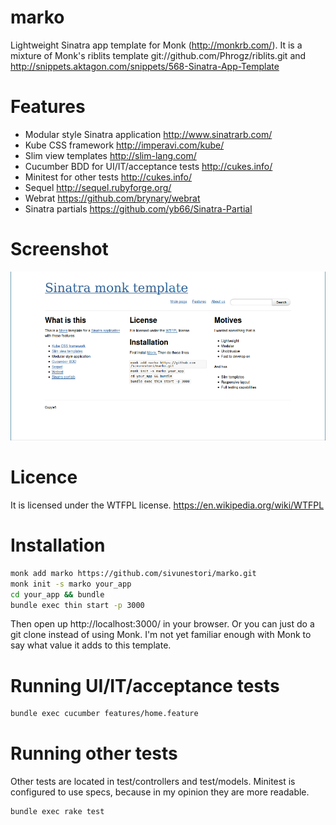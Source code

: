 marko
=====

Lightweight Sinatra app template for Monk (http://monkrb.com/).
It is a mixture of Monk's riblits template git://github.com/Phrogz/riblits.git and
http://snippets.aktagon.com/snippets/568-Sinatra-App-Template

Features
========

- Modular style Sinatra application http://www.sinatrarb.com/
- Kube CSS framework http://imperavi.com/kube/
- Slim view templates http://slim-lang.com/
- Cucumber BDD for UI/IT/acceptance tests http://cukes.info/
- Minitest for other tests http://cukes.info/
- Sequel http://sequel.rubyforge.org/
- Webrat https://github.com/brynary/webrat
- Sinatra partials https://github.com/yb66/Sinatra-Partial

Screenshot
==========
![Screenshot](screenshot.png "Screenshot")

Licence
=======

It is licensed under the WTFPL license.
https://en.wikipedia.org/wiki/WTFPL

Installation
============
```sh
monk add marko https://github.com/sivunestori/marko.git
monk init -s marko your_app
cd your_app && bundle
bundle exec thin start -p 3000
```
Then open up http://localhost:3000/ in your browser. Or you can just do
a git clone instead of using Monk. I'm not yet familiar enough with Monk
to say what value it adds to this template.

Running UI/IT/acceptance tests
==============================
```sh
bundle exec cucumber features/home.feature
```

Running other tests
===================
Other tests are located in test/controllers and test/models.  Minitest
is configured to use specs, because in my opinion they are more
readable.
```sh
bundle exec rake test
```

